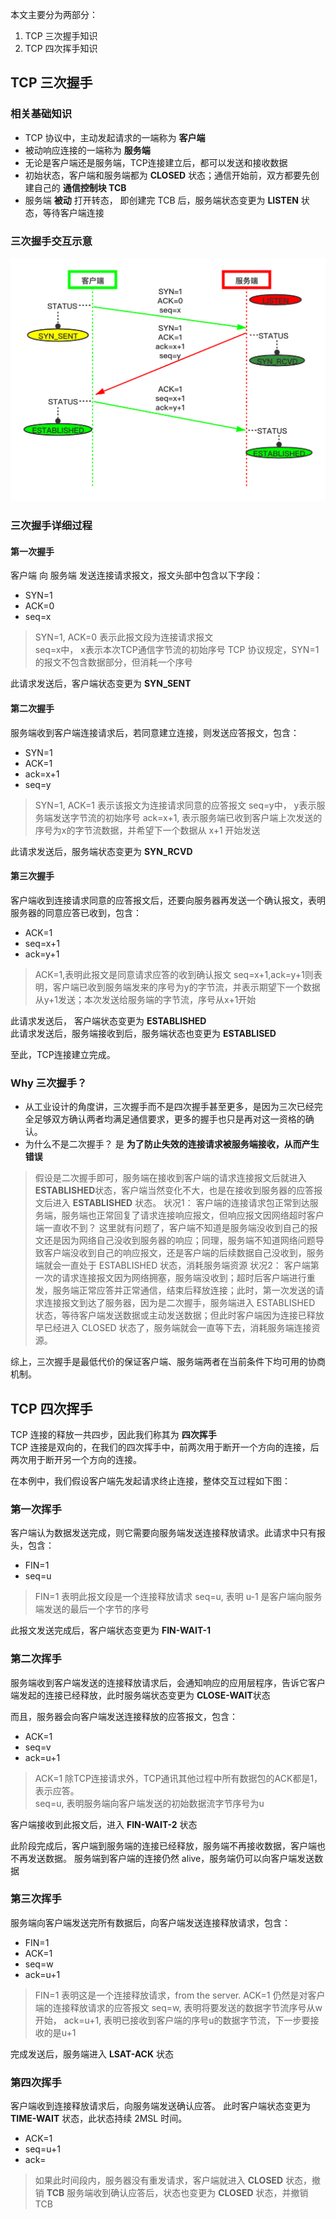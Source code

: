 本文主要分为两部分：
1. TCP 三次握手知识
2. TCP 四次挥手知识


## TCP 三次握手

### 相关基础知识
- TCP 协议中，主动发起请求的一端称为 **客户端**
- 被动响应连接的一端称为 **服务端**
- 无论是客户端还是服务端，TCP连接建立后，都可以发送和接收数据
- 初始状态，客户端和服务端都为 **CLOSED** 状态；通信开始前，双方都要先创建自己的 **通信控制块 TCB**
- 服务端 **被动** 打开转态， 即创建完 TCB 后，服务端状态变更为 **LISTEN** 状态，等待客户端连接

### 三次握手交互示意
![三次握手交互示意图](https://github.com/Saitoler/Network/blob/master/pics/TCP%E4%B8%89%E6%AC%A1%E6%8F%A1%E6%89%8B.png)

### 三次握手详细过程
#### 第一次握手
客户端 向 服务端 发送连接请求报文，报文头部中包含以下字段：
+ SYN=1  
+ ACK=0
+ seq=x

> SYN=1, ACK=0 表示此报文段为连接请求报文  
> seq=x中， x表示本次TCP通信字节流的初始序号
> TCP 协议规定，SYN=1的报文不包含数据部分，但消耗一个序号

此请求发送后，客户端状态变更为 **SYN_SENT**

#### 第二次握手
服务端收到客户端连接请求后，若同意建立连接，则发送应答报文，包含：
+ SYN=1
+ ACK=1
+ ack=x+1
+ seq=y

> SYN=1, ACK=1 表示该报文为连接请求同意的应答报文
> seq=y中， y表示服务端发送字节流的初始序号
> ack=x+1, 表示服务端已收到客户端上次发送的序号为x的字节流数据，并希望下一个数据从 x+1 开始发送

此请求发送后，服务端状态变更为 **SYN_RCVD**

#### 第三次握手
客户端收到连接请求同意的应答报文后，还要向服务器再发送一个确认报文，表明服务器的同意应答已收到，包含：
+ ACK=1
+ seq=x+1
+ ack=y+1

> ACK=1,表明此报文是同意请求应答的收到确认报文
> seq=x+1,ack=y+1则表明，客户端已收到服务端发来的序号为y的字节流，并表示期望下一个数据从y+1发送；本次发送给服务端的字节流，序号从x+1开始

此请求发送后， 客户端状态变更为 **ESTABLISHED**  
此请求发送后，服务端接收到后，服务端状态也变更为 **ESTABLISED**  

至此，TCP连接建立完成。


### Why 三次握手？
+ 从工业设计的角度讲，三次握手而不是四次握手甚至更多，是因为三次已经完全足够双方确认两者均满足通信要求，更多的握手也只是再对这一资格的确认。 
+ 为什么不是二次握手？ 是 **为了防止失效的连接请求被服务端接收，从而产生错误**
> 假设是二次握手即可，服务端在接收到客户端的请求连接报文后就进入 **ESTABLISHED**状态，客户端当然变化不大，也是在接收到服务器的应答报文后进入 **ESTABLISHED** 状态。
> 状况1： 客户端的连接请求包正常到达服务端，服务端也正常回复了请求连接响应报文，但响应报文因网络超时客户端一直收不到？ 这里就有问题了，客户端不知道是服务端没收到自己的报文还是因为网络自己没收到服务器的响应；同理，服务端不知道网络问题导致客户端没收到自己的响应报文，还是客户端的后续数据自己没收到，服务端就会一直处于 ESTABLISHED 状态，消耗服务端资源
> 状况2： 客户端第一次的请求连接报文因为网络拥塞，服务端没收到；超时后客户端进行重发，服务端正常应答并正常通信，结束后释放连接；此时，第一次发送的请求连接报文到达了服务器，因为是二次握手，服务端进入 ESTABLISHED 状态，等待客户端发送数据或主动发送数据；但此时客户端因为连接已释放早已经进入 CLOSED 状态了，服务端就会一直等下去，消耗服务端连接资源。

综上，三次握手是最低代价的保证客户端、服务端两者在当前条件下均可用的协商机制。

##  TCP 四次挥手

TCP 连接的释放一共四步，因此我们称其为 **四次挥手**  
TCP 连接是双向的，在我们的四次挥手中，前两次用于断开一个方向的连接，后两次用于断开另一个方向的连接。  

在本例中，我们假设客户端先发起请求终止连接，整体交互过程如下图：

### 第一次挥手
客户端认为数据发送完成，则它需要向服务端发送连接释放请求。此请求中只有报头，包含：
- FIN=1
- seq=u

> FIN=1 表明此报文段是一个连接释放请求
> seq=u, 表明 u-1 是客户端向服务端发送的最后一个字节的序号  

此报文发送完成后，客户端状态变更为 **FIN-WAIT-1** 

### 第二次挥手  
服务端收到客户端发送的连接释放请求后，会通知响应的应用层程序，告诉它客户端发起的连接已经释放，此时服务端状态变更为 **CLOSE-WAIT**状态 

而且，服务器会向客户端发送连接释放的应答报文，包含：
- ACK=1
- seq=v
- ack=u+1

> ACK=1 除TCP连接请求外，TCP通讯其他过程中所有数据包的ACK都是1，表示应答。  
> seq=u, 表明服务端向客户端发送的初始数据流字节序号为u  

客户端接收到此报文后，进入 **FIN-WAIT-2** 状态

此阶段完成后，客户端到服务端的连接已经释放，服务端不再接收数据，客户端也不再发送数据。 服务端到客户端的连接仍然 alive，服务端仍可以向客户端发送数据

### 第三次挥手

服务端向客户端发送完所有数据后，向客户端发送连接释放请求，包含：
- FIN=1
- ACK=1
- seq=w
- ack=u+1

> FIN=1 表明这是一个连接释放请求，from the server.
> ACK=1 仍然是对客户端的连接释放请求的应答报文
> seq=w, 表明将要发送的数据字节流序号从w开始， ack=u+1, 表明已接收到客户端的序号u的数据字节流，下一步要接收的是u+1

完成发送后，服务端进入 **LSAT-ACK** 状态

### 第四次挥手
客户端收到连接释放请求后，向服务端发送确认应答。 此时客户端状态变更为 **TIME-WAIT** 状态，此状态持续 2MSL 时间。
- ACK=1
- seq=u+1
- ack=  
> 如果此时间段内，服务器没有重发请求，客户端就进入 **CLOSED** 状态，撤销 **TCB**
> 服务端收到确认应答后，状态也变更为 **CLOSED** 状态，并撤销 TCB

